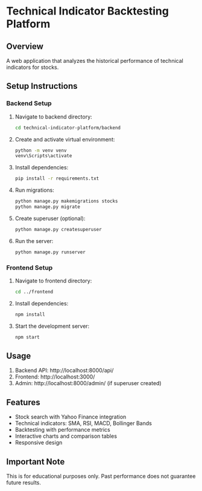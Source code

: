 # Technical Indicator Backtesting Platform

## Overview
A web application that analyzes the historical performance of technical indicators for stocks.

## Setup Instructions

### Backend Setup

1. Navigate to backend directory:
   ```bash
   cd technical-indicator-platform/backend
   ```

2. Create and activate virtual environment:
   ```bash
   python -m venv venv
   venv\Scripts\activate
   ```

3. Install dependencies:
   ```bash
   pip install -r requirements.txt
   ```

4. Run migrations:
   ```bash
   python manage.py makemigrations stocks
   python manage.py migrate
   ```

5. Create superuser (optional):
   ```bash
   python manage.py createsuperuser
   ```

6. Run the server:
   ```bash
   python manage.py runserver
   ```

### Frontend Setup

1. Navigate to frontend directory:
   ```bash
   cd ../frontend
   ```

2. Install dependencies:
   ```bash
   npm install
   ```

3. Start the development server:
   ```bash
   npm start
   ```

## Usage

1. Backend API: http://localhost:8000/api/
2. Frontend: http://localhost:3000/
3. Admin: http://localhost:8000/admin/ (if superuser created)

## Features

- Stock search with Yahoo Finance integration
- Technical indicators: SMA, RSI, MACD, Bollinger Bands
- Backtesting with performance metrics
- Interactive charts and comparison tables
- Responsive design

## Important Note

This is for educational purposes only. Past performance does not guarantee future results.
